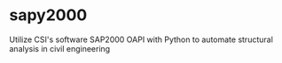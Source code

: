 # sapy2000
Utilize CSI's software SAP2000 OAPI with Python to automate structural analysis in civil engineering
